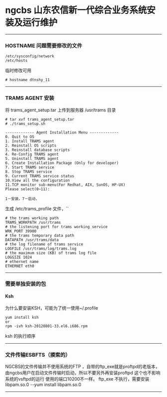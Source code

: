 # ngcbs 山东农信新一代综合业务系统安装及运行维护


***
### HOSTNAME 问题需要修改的文件
```
/etc/sysconfig/network
/etc/hosts
```
临时修改可用 
```
# hostname dtnshy_11
```
*** 
### TRAMS AGENT 安装
将  trams_agent_setup.tar 上传到服务器 /usr/trams 目录
```
# tar xvf trams_agent_setup.tar
# ./trams_setup.sh

------------- Agent Installation Menu -------------
0. Quit to OS
1. Install TRAMS agent
2. Reinstall OS scripts
3. Reinstall database scripts
4. Re-Config TRAMS agent
5. Uninstall TRAMS agent
6. Create Installation Package (Only for developer)
7. Start TRAMS service
8. Stop TRAMS service
9. Current TRAMS service status
10.View all the configuration
11.TCP monitor sub-menu(For Redhat, AIX, SunOS, HP-UX)
Please select(0~11):

1－安装，7－启动，

```
生成 /etc/trams_profile 文件，``
```
# the trams working path
TRAMS_WORKPATH /usr/trams
# the listening port for trams working service
WRK_PORT 39900
# the trams temporary data path
DATAPATH /usr/trams/data
# the log filename of trams service 
LOGFILE /usr/trams/log/trams.log
# the maximum size (KB) of trams log file 
LOGSIZE 1024
# ethernet name
ETHERNET eth0
```
***
### 需要单独安装的包
#### Ksh
为什么要安装KSH，可能为了统一使用~/.profile
```
yum install ksh
or
rpm -ivh ksh-20120801-33.el6.i686.rpm
```
ksh 的执行顺序
***
### 文件传输ESBFTS（摸索的）
NGCBS的文件传输并不使用系统的FTP ，自带的ftp_exe就是proftpd的老版本，由ngcbs用户在启动文件传输时启动，所以不要另外再安装proftpd 这个也不影响系统的vsftpd的运行 使用的端口10200不一样。
ftp_exe 不执行，需要安装 libpam.so.0 --yum install libpam.so.0
***

